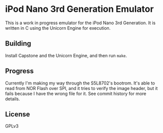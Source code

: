 # iPod Nano 3rd Generation Emulator

This is a work in progress emulator for the iPod Nano 3rd Generation. It is written in C using the Unicorn Engine for execution.

## Building

Install Capstone and the Unicorn Engine, and then run `make`.

## Progress

Currently I'm making my way through the S5L8702's bootrom. It's able to read from NOR Flash over SPI, and it tries to verify the image header, but it fails because I have the wrong file for it. See commit history for more details.

## License
GPLv3